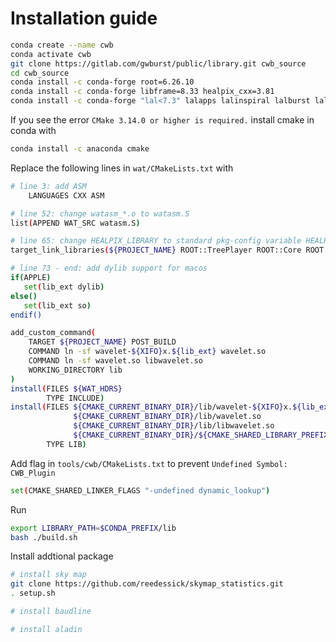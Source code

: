 # Installation guide


```bash
conda create --name cwb
conda activate cwb
git clone https://gitlab.com/gwburst/public/library.git cwb_source
cd cwb_source
conda install -c conda-forge root=6.26.10
conda install -c conda-forge libframe=8.33 healpix_cxx=3.81
conda install -c conda-forge "lal<7.3" lalapps lalinspiral lalburst lalmetaio lalsimulation framel cfitsio
```

If you see the error `CMake 3.14.0 or higher is required.` install cmake in conda with
```bash
conda install -c anaconda cmake
```

Replace the following lines in `wat/CMakeLists.txt` with
```bash
# line 3: add ASM
    LANGUAGES CXX ASM

# line 52: change watasm_*.o to watasm.S
list(APPEND WAT_SRC watasm.S)

# line 65: change HEALPIX_LIBRARY to standard pkg-config variable HEALPIX_LIBRARIES
target_link_libraries(${PROJECT_NAME} ROOT::TreePlayer ROOT::Core ROOT::Graf ROOT::FFTW ROOT::Tree ROOT::Gpad ROOT::Physics ${HEALPIX_LIBRARIES})

# line 73 - end: add dylib support for macos
if(APPLE)
   set(lib_ext dylib)
else()
   set(lib_ext so)
endif()

add_custom_command(
    TARGET ${PROJECT_NAME} POST_BUILD
    COMMAND ln -sf wavelet-${XIFO}x.${lib_ext} wavelet.so
    COMMAND ln -sf wavelet.so libwavelet.so
    WORKING_DIRECTORY lib
)
install(FILES ${WAT_HDRS}
        TYPE INCLUDE)
install(FILES ${CMAKE_CURRENT_BINARY_DIR}/lib/wavelet-${XIFO}x.${lib_ext}
              ${CMAKE_CURRENT_BINARY_DIR}/lib/wavelet.so
              ${CMAKE_CURRENT_BINARY_DIR}/lib/libwavelet.so
              ${CMAKE_CURRENT_BINARY_DIR}/${CMAKE_SHARED_LIBRARY_PREFIX}${PROJECT_NAME}_rdict.pcm
        TYPE LIB)
```


Add flag in `tools/cwb/CMakeLists.txt` to prevent `Undefined Symbol: CWB_Plugin`
```bash
set(CMAKE_SHARED_LINKER_FLAGS "-undefined dynamic_lookup")
``` 


Run
```bash
export LIBRARY_PATH=$CONDA_PREFIX/lib
bash ./build.sh
```


Install addtional package
```bash
# install sky map
git clone https://github.com/reedessick/skymap_statistics.git
. setup.sh

# install baudline

# install aladin
```
<!-- Use llvm, not gcc -->
<!-- ```bash
export CC=gcc-11
export CXX=gcc-11
alias gcc=/usr/local/opt/llvm/bin/clang
alias g++=/usr/local/opt/llvm/bin/clang
``` -->

<!-- In Makefile, do not use version below c++17. Change to llvm (default clang doesn't support openmpi, gcc doesn't support ...)

There is a addition -I in tools/toolbox Makefile if not all options are provided

In file `tools/frdisplay/Makefile`, the `${HOME_FRLIB}/{UNAME}/libFrame.a` should be change to `${HOME_FRLIB}/lib/libFrame.a` and

```bash
export HOME_FRLIB="/usr/local/anaconda3/envs/cwb/lib"
```

Still have problem, skipping. -->